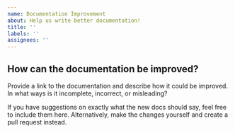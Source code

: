 ```yaml
---
name: Documentation Improvement
about: Help us write better documentation!
title: ''
labels: ''
assignees: ''
---
```


## How can the documentation be improved?

Provide a link to the documentation and describe how it could be improved. In what ways is it incomplete, incorrect, or misleading?

If you have suggestions on exactly what the new docs should say, feel free to include them here. Alternatively, make the changes yourself and create a pull request instead.
